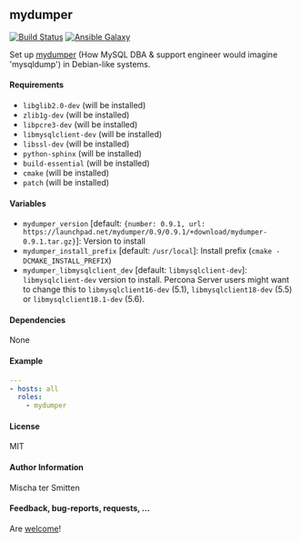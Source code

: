 ## mydumper

[![Build Status](https://travis-ci.org/Oefenweb/ansible-mydumper.svg?branch=master)](https://travis-ci.org/Oefenweb/ansible-mydumper) [![Ansible Galaxy](http://img.shields.io/badge/ansible--galaxy-mydumper-blue.svg)](https://galaxy.ansible.com/list#/roles/1996)

Set up [mydumper](https://launchpad.net/mydumper) (How MySQL DBA & support engineer would imagine 'mysqldump') in Debian-like systems.

#### Requirements

* `libglib2.0-dev` (will be installed)
* `zlib1g-dev` (will be installed)
* `libpcre3-dev` (will be installed)
* `libmysqlclient-dev` (will be installed)
* `libssl-dev` (will be installed)
* `python-sphinx` (will be installed)
* `build-essential` (will be installed)
* `cmake` (will be installed)
* `patch` (will be installed)

#### Variables

* `mydumper_version` [default: `{number: 0.9.1, url: https://launchpad.net/mydumper/0.9/0.9.1/+download/mydumper-0.9.1.tar.gz}`]: Version to install
* `mydumper_install_prefix` [default: `/usr/local`]: Install prefix (`cmake -DCMAKE_INSTALL_PREFIX`)
* `mydumper_libmysqlclient_dev` [default: `libmysqlclient-dev`]: `libmysqlclient-dev` version to install. Percona Server users might want to change this to `libmysqlclient16-dev` (5.1), `libmysqlclient18-dev` (5.5) or `libmysqlclient18.1-dev` (5.6).

#### Dependencies

None

#### Example

```yaml
---
- hosts: all
  roles:
    - mydumper
```

#### License

MIT

#### Author Information

Mischa ter Smitten

#### Feedback, bug-reports, requests, ...

Are [welcome](https://github.com/Oefenweb/ansible-mydumper/issues)!
